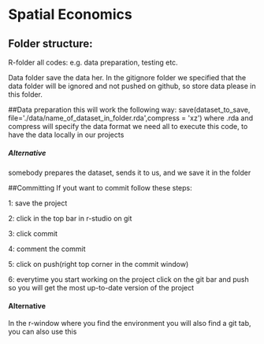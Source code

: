 # Spatial Economics
 
## Folder structure: 
  R-folder all codes:  e.g. data preparation, testing etc.
  
  
  Data folder save the data her. In the gitignore folder we specified that the data folder will be
  ignored and not pushed on github, so store data please in this folder.
  
  
##Data preparation
 this will work the following way:   save(dataset_to_save, file='./data/name_of_dataset_in_folder.rda',compress = 'xz') 
 where .rda and compress will specify the data format
 we need all to execute this code, to have the data locally in our projects
 
##### Alternative
 somebody prepares the dataset, sends it to us, and we save it in the folder
 

##Committing
   If yout want to commit follow these steps:
   
   
   1: save the project
   
   
   2: click in the top bar in r-studio on git
   
   
   3: click commit
   
   
   4: comment the commit
   
   
   5: click on push(right top corner in the commit window)
   
   
   6: everytime you start working on the project click on the git bar and push so you will get the most up-to-date version of the project
   
   
#### Alternative           
   In the r-window where you find the environment you will also find a git tab, you can also use this